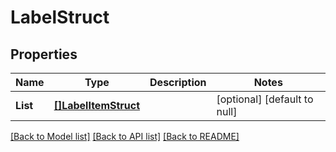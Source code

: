 # LabelStruct

## Properties
Name | Type | Description | Notes
------------ | ------------- | ------------- | -------------
**List** | [**[]LabelItemStruct**](label_item_struct.md) |  | [optional] [default to null]

[[Back to Model list]](../README.md#documentation-for-models) [[Back to API list]](../README.md#documentation-for-api-endpoints) [[Back to README]](../README.md)


